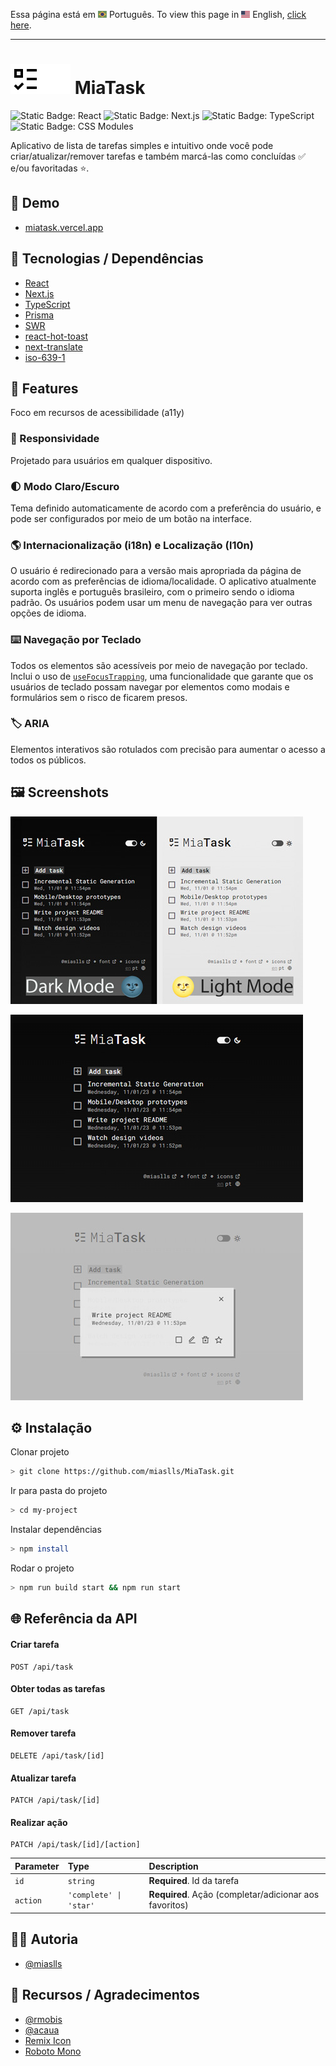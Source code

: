 Essa página está em <img src="public/img/flag-pt-br.png" width="14" alt="Português"> Português.
To view this page in <img src="public/img/flag-en.png" width="14" alt="English"> English, [click here](./README.md).

---

# ![✅](public/img/logo-24.svg#gb-dark-mode-only)![✅](public/img/logo-24_white.svg#gb-light-mode-only) MiaTask

![Static Badge: React](https://img.shields.io/badge/React-5a5a5a?logo=react)
![Static Badge: Next.js](https://img.shields.io/badge/Next.js-5a5a5a?logo=nextdotjs)
![Static Badge: TypeScript](https://img.shields.io/badge/TypeScript-5a5a5a?logo=typescript)
![Static Badge: CSS Modules](https://img.shields.io/badge/CSS_Modules-5a5a5a?logo=cssmodules)

Aplicativo de lista de tarefas simples e intuitivo onde você pode criar/atualizar/remover tarefas e também marcá-las como concluídas ✅ e/ou favoritadas ⭐.

## 🔗 Demo

- [miatask.vercel.app](https://miatask.vercel.app/pt)

## 🧮 Tecnologias / Dependências

- [React](https://react.dev/)
- [Next.js](https://nextjs.org/)
- [TypeScript](https://www.typescriptlang.org/)
- [Prisma](https://www.prisma.io/)
- [SWR](https://swr.vercel.app/)
- [react-hot-toast](https://react-hot-toast.com/)
- [next-translate](https://github.com/aralroca/next-translate)
- [iso-639-1](https://github.com/meikidd/iso-639-1)

## 💎 Features

Foco em recursos de acessibilidade (a11y)

### 📱 Responsividade

Projetado para usuários em qualquer dispositivo.

### 🌓 Modo Claro/Escuro

Tema definido automaticamente de acordo com a preferência do usuário, e pode ser configurados por meio de um botão na interface.

### 🌎 Internacionalização (i18n) e Localização (l10n)

O usuário é redirecionado para a versão mais apropriada da página de acordo com as preferências de idioma/localidade. O aplicativo atualmente suporta inglês e português brasileiro, com o primeiro sendo o idioma padrão. Os usuários podem usar um menu de navegação para ver outras opções de idioma.

### ⌨️ Navegação por Teclado

Todos os elementos são acessíveis por meio de navegação por teclado. Inclui o uso de [`useFocusTrapping`](src/hooks/useFocusTrapping.ts), uma funcionalidade que garante que os usuários de teclado possam navegar por elementos como modais e formulários sem o risco de ficarem presos.

### 🏷️ ARIA

Elementos interativos são rotulados com precisão para aumentar o acesso a todos os públicos.

## 🖼️ Screenshots

![MiaTask App Screenshot](public/img/thumbnail.jpg)

![MiaTask App Screenshot](public/img/screenshot-01.jpg)

![MiaTask App Screenshot](public/img/screenshot-02.jpg)

## ⚙️ Instalação

Clonar projeto

```bash
> git clone https://github.com/miaslls/MiaTask.git
```

Ir para pasta do projeto

```bash
> cd my-project
```

Instalar dependências

```bash
> npm install
```

Rodar o projeto

```bash
> npm run build start && npm run start
```

## 🌐 Referência da API

#### Criar tarefa

```http
POST /api/task
```

#### Obter todas as tarefas

```http
GET /api/task
```

#### Remover tarefa

```http
DELETE /api/task/[id]
```

#### Atualizar tarefa

```http
PATCH /api/task/[id]
```

#### Realizar ação

```http
PATCH /api/task/[id]/[action]
```

| Parameter | Type                   | Description                                            |
| :-------- | :--------------------- | :----------------------------------------------------- |
| `id`      | `string`               | **Required**. Id da tarefa                             |
| `action`  | `'complete' \| 'star'` | **Required**. Ação (completar/adicionar aos favoritos) |

## 👩‍💻 Autoria

- [@miaslls](https://github.com/miaslls)

## 🫶 Recursos / Agradecimentos

- [@rmobis](https://github.com/rmobis)
- [@acaua](https://github.com/acaua)
- [Remix Icon](https://remixicon.com/)
- [Roboto Mono](https://fonts.google.com/specimen/Roboto+Mono)
